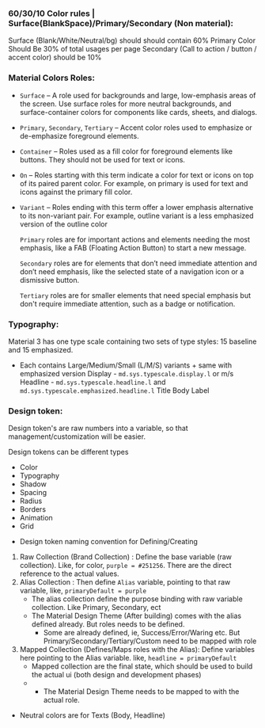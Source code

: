 ### 60/30/10 Color rules | Surface(BlankSpace)/Primary/Secondary (Non material):
Surface (Blank/White/Neutral/bg) should should contain 60%
Primary Color Should Be 30% of total usages per page
Secondary (Call to action / button / accent color) should be 10%

### Material Colors Roles:
- `Surface` – A role used for backgrounds and large, low-emphasis areas of the screen. Use surface roles for more neutral backgrounds, and surface-container colors for components like cards, sheets, and dialogs.
- `Primary`, `Secondary`, `Tertiary` – Accent color roles used to emphasize or de-emphasize foreground elements.
- `Container` – Roles used as a fill color for foreground elements like buttons. They should not be used for text or icons.
- `On` – Roles starting with this term indicate a color for text or icons on top of its paired parent color. For example, on primary is used for text and icons against the primary fill color.
- `Variant` – Roles ending with this term offer a lower emphasis alternative to its non-variant pair. For example, outline variant is a less emphasized version of the outline color

    `Primary` roles are for important actions and elements needing the most emphasis, like a FAB (Floating Action Button) to start a new message.

    `Secondary` roles are for elements that don’t need immediate attention and don’t need emphasis, like the selected state of a navigation icon or a dismissive button.

    `Tertiary` roles are for smaller elements that need special emphasis but don't require immediate attention, such as a badge or notification.

### Typography:
Material 3 has one type scale containing two sets of type styles: 15 baseline and 15 emphasized.

* Each contains Large/Medium/Small (L/M/S) variants + same with emphasized version
    Display - `md.sys.typescale.display.l` or m/s
    Headline - `md.sys.typescale.headline.l` and `md.sys.typescale.emphasized.headline.l`
    Title
    Body
    Label

### Design token:
Design token's are raw numbers into a variable, so that management/customization will be easier.

Design tokens can be different types
- Color
- Typography
- Shadow
- Spacing
- Radius
- Borders
- Animation
- Grid

* Design token naming convention for Defining/Creating 
1. Raw Collection (Brand Collection) : Define the base variable (raw collection). Like, for color, `purple = #251256`. There are the direct reference to the actual values.
2. Alias Collection : Then define `Alias` variable, pointing to that raw variable, like, `primaryDefault = purple`
    - The alias collection define the purpose binding with raw variable collection. Like Primary, Secondary, ect
    - The Material Design Theme (After building) comes with the alias defined already. But roles needs to be defined.
        - Some are already defined, ie, Success/Error/Waring etc. But Primary/Secondary/Tertiary/Custom need to be mapped with role
3. Mapped Collection (Defines/Maps roles with the Alias): Define variables here pointing to the Alias variable. like, `headline = primaryDefault`
    - Mapped collection are the final state, which should be used to build the actual ui (both design and development phases)
    - * The Material Design Theme needs to be mapped to with the actual role. 

* Neutral colors are for Texts (Body, Headline)